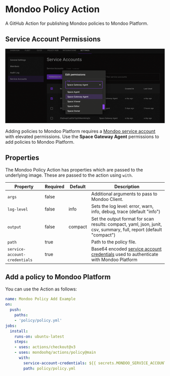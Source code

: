 # Mondoo Policy Action

A GitHub Action for publishing Mondoo policies to Mondoo Platform.

## Service Account Permissions

![Mondoo service account with elevated permissions](../assets/service-account-permissions.png)

Adding policies to Mondoo Platform requires a [Mondoo service account](https://mondoo.com/docs/platform/service_accounts/#creating-service-accounts) with elevated permissions. Use the **Space Gateway Agent** permissions to add policies to Mondoo Platform.

## Properties

The Mondoo Policy Action has properties which are passed to the underlying image. These are passed to the action using `with`.

| Property                      | Required | Default | Description |
|-------------------------------|----------|---------|----------------------------------------------------------------------------------------------------------------------------------------------------------------------|
| `args`                        | false    |         | Additional arguments to pass to Mondoo Client.                                                                        |
| `log-level`                   | false    | info    | Sets the log level: error, warn, info, debug, trace (default "info") |
| `output`                      | false    | compact | Set the output format for scan results: compact, yaml, json, junit, csv, summary, full, report (default "compact") |
| `path`                        | true     |         | Path to the policy file.   |
| `service-account-credentials` | true     |         | Base64 encoded [service account credentials](https://mondoo.com/docs/platform/service_accounts/#creating-service-accounts) used to authenticate with Mondoo Platform |

## Add a policy to Mondoo Platform

You can use the Action as follows:

```yaml
name: Mondoo Policy Add Example
on:
  push:
    paths:
    - 'policy/policy.yml'
jobs:
  install:
    runs-on: ubuntu-latest
    steps:
    - uses: actions/checkout@v3
    - uses: mondoohq/actions/policy@main
      with:
        service-account-credentials: ${{ secrets.MONDOO_SERVICE_ACCOUNT }}
        path: policy/policy.yml
```
